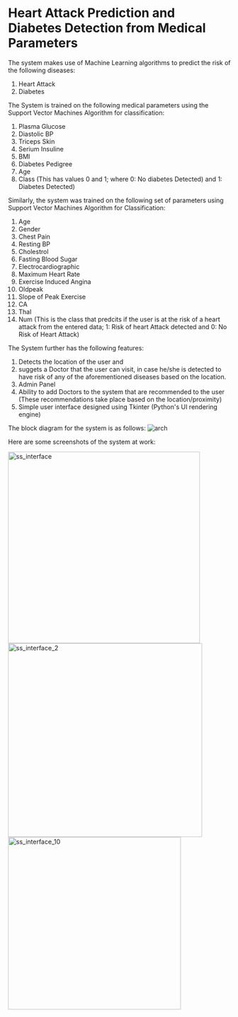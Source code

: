 # Heart Attack Prediction and Diabetes Detection from Medical Parameters
The system makes use of Machine Learning algorithms to predict the risk of the following diseases:
1) Heart Attack 
2) Diabetes

The System is trained on the following medical parameters using the Support Vector Machines Algorithm for classification:
1) Plasma Glucose
2) Diastolic BP
3) Triceps Skin
4) Serium Insuline
5) BMI
6) Diabetes Pedigree
7) Age
8) Class (This has values 0 and 1; where 0: No diabetes Detected) and 1: Diabetes Detected)

Similarly, the system was trained on the following set of parameters using Support Vector Machines Algorithm for Classification:
1) Age 
2) Gender
3) Chest Pain 
4) Resting BP
5) Cholestrol
6) Fasting Blood Sugar
7) Electrocardiographic
8) Maximum Heart Rate
9) Exercise Induced Angina 
10) Oldpeak
11) Slope of Peak Exercise
12) CA
13) Thal
14) Num (This is the class that predcits if the user is at the risk of a heart attack from the entered data; 1: Risk of heart Attack detected and 0: No Risk of Heart Attack)

The System further has the following features:
1) Detects the location of the user and 
2) suggets a Doctor that the user can visit, in case he/she is detected to have risk of any of the aforementioned diseases based on the location. 
3) Admin Panel
4) Ability to add Doctors to the system that are recommended to the user (These recommendations take place based on the location/proximity)
5) Simple user interface designed using Tkinter (Python's UI rendering engine)

The block diagram for the system is as follows:
![arch](https://user-images.githubusercontent.com/65604329/116872767-19705080-ac34-11eb-82f7-eefb4aa68706.png)

Here are some screenshots of the system at work:

<img width="433" alt="ss_interface" src="https://user-images.githubusercontent.com/65604329/116873157-d19df900-ac34-11eb-8b1c-aabe1341aa48.png">

<img width="438" alt="ss_interface_2" src="https://user-images.githubusercontent.com/65604329/116873176-db276100-ac34-11eb-8754-4f2d6622eb30.png">

<img width="390" alt="ss_interface_10" src="https://user-images.githubusercontent.com/65604329/116873261-03af5b00-ac35-11eb-972b-12177adfa738.png">




